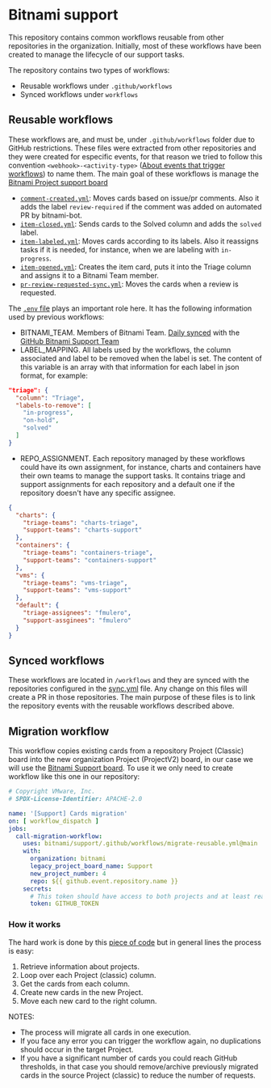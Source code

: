 # Bitnami support

This repository contains common workflows reusable from other repositories in the organization. Initially, most of these workflows have been created to manage the lifecycle of our support tasks.

The repository contains two types of workflows:
* Reusable workflows under `.github/workflows`
* Synced workflows under `workflows`

## Reusable workflows

These workflows are, and must be, under `.github/workflows` folder due to GitHub restrictions. These files were extracted from other repositories and they were created for especific events, for that reason we tried to follow this convention `<webhook>-<activity-type>` ([About events that trigger workflows](https://docs.github.com/en/actions/using-workflows/events-that-trigger-workflows#about-events-that-trigger-workflows)) to name them. The main goal of these workflows is manage the [Bitnami Project support board](https://github.com/orgs/bitnami/projects/4)

* [`comment-created.yml`](.github/workflows/comment-created.yml): Moves cards based on issue/pr comments. Also it adds the label `review-required` if the comment was added on automated PR by bitnami-bot.
* [`item-closed.yml`](.github/workflows/item-closed.yml): Sends cards to the Solved column and adds the `solved` label.
* [`item-labeled.yml`](.github/workflows/item-labeled.yml): Moves cards according to its labels. Also it reassigns tasks if it is needed, for instance, when we are labeling with `in-progress`.
* [`item-opened.yml`](.github/workflows/item-opened.yml): Creates the item card, puts it into the Triage column and assigns it to a Bitnami Team member.
* [`pr-review-requested-sync.yml`](.github/workflows/pr-review-requested-sync.yml): Moves the cards when a review is requested.

The [`.env` file](.env) plays an important role here. It has the following information used by previous workflows:
* BITNAMI_TEAM. Members of Bitnami Team. [Daily synced](.github/workflows/sync-teams.yml) with the [GitHub Bitnami Support Team](https://github.com/orgs/bitnami/teams/support)
* LABEL_MAPPING. All labels used by the workflows, the column associated and label to be removed when the label is set. The content of this variable is an array with that information for each label in json format, for example:
```json
"triage": {
  "column": "Triage",
  "labels-to-remove": [
    "in-progress",
    "on-hold",
    "solved"
  ]
}
```
* REPO_ASSIGNMENT. Each repository managed by these workflows could have its own assignment, for instance, charts and containers have their own teams to manage the support tasks. It contains triage and support assignments for each repository and a default one if the repository doesn't have any specific assignee.
```json
{
  "charts": {
    "triage-teams": "charts-triage",
    "support-teams": "charts-support"
  },
  "containers": {
    "triage-teams": "containers-triage",
    "support-teams": "containers-support"
  },
  "vms": {
    "triage-teams": "vms-triage",
    "support-teams": "vms-support"
  },
  "default": {
    "triage-assignees": "fmulero",
    "support-assginees": "fmulero"
  }
}
```

## Synced workflows

These workflows are located in `/workflows` and they are synced with the repositories configured in the [sync.yml](.github/sync.yml) file. Any change on this files will create a PR in those repositories. The main purpose of these files is to link the repository events with the reusable workflows described above.

## Migration workflow

This workflow copies existing cards from a repository Project (Classic) board into the new organization Project (ProjectV2) board, in our case we will use the [Bitnami Support board](https://github.com/orgs/bitnami/projects/4/views/1). To use it we only need to create workflow like this one in our repository:

```yaml
# Copyright VMware, Inc.
# SPDX-License-Identifier: APACHE-2.0

name: '[Support] Cards migration'
on: [ workflow_dispatch ]
jobs:
  call-migration-workflow:
    uses: bitnami/support/.github/workflows/migrate-reusable.yml@main
    with:
      organization: bitnami
      legacy_project_board_name: Support
      new_project_number: 4
      repo: ${{ github.event.repository.name }}
    secrets:
      # This token should have access to both projects and at least read:project permissions
      token: GITHUB_TOKEN
```

### How it works

The hard work is done by this [piece of code](.github/scripts/migrate.sh) but in general lines the process is easy:

1. Retrieve information about projects.
2. Loop over each Project (classic) column.
3. Get the cards from each column.
4. Create new cards in the new Project.
5. Move each new card to the right column.

NOTES:
* The process will migrate all cards in one execution.
* If you face any error you can trigger the workflow again, no duplications should occur in the target Project.
* If you have a significant number of cards you could reach GitHub thresholds, in that case you should remove/archive previously migrated cards in the source Project (classic) to reduce the number of requests.